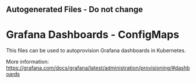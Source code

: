 ## Autogenerated Files - Do not change

# Grafana Dashboards - ConfigMaps

This files can be used to autoprovision Grafana dashboards in Kubernetes.

More information: <https://grafana.com/docs/grafana/latest/administration/provisioning/#dashboards>
